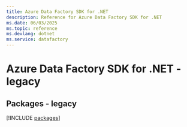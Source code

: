 ```yaml
---
title: Azure Data Factory SDK for .NET
description: Reference for Azure Data Factory SDK for .NET
ms.date: 06/03/2025
ms.topic: reference
ms.devlang: dotnet
ms.service: datafactory
---
```

# Azure Data Factory SDK for .NET - legacy
## Packages - legacy
[!INCLUDE [packages](data-factory-index.md)]